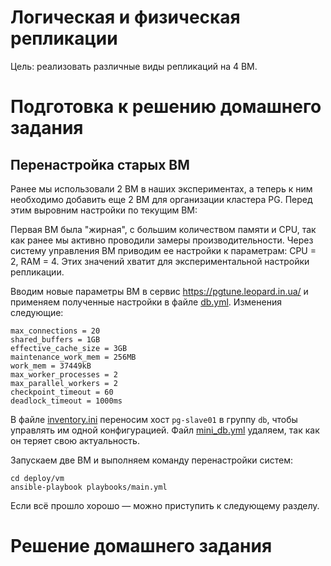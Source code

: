 # Логическая и физическая репликации

Цель: реализовать различные виды репликаций на 4 ВМ.

# Подготовка к решению домашнего задания

## Перенастройка старых ВМ

Ранее мы использовали 2 ВМ в наших экспериментах, а теперь к ним необходимо добавить еще 2 ВМ для организации кластера PG. Перед этим 
выровним настройки по текущим ВМ:

Первая ВМ была "жирная", с большим количеством памяти и CPU, так как ранее мы активно проводили замеры производительности. Через систему 
управления ВМ приводим ее настройки к параметрам: CPU = 2, RAM = 4. Этих значений хватит для экспериментальной настройки репликации.

Вводим новые параметры ВМ в сервис https://pgtune.leopard.in.ua/ и применяем полученные настройки в файле 
[db.yml](../deploy/vm/group_vars/db.yml). Изменения следующие:

```
max_connections = 20
shared_buffers = 1GB
effective_cache_size = 3GB
maintenance_work_mem = 256MB
work_mem = 37449kB
max_worker_processes = 2
max_parallel_workers = 2
checkpoint_timeout = 60
deadlock_timeout = 1000ms
```

В файле [inventory.ini](../deploy/vm/inventory.ini) переносим хост `pg-slave01` в группу `db`, чтобы управлять им одной конфигурацией. 
Файл [mini_db.yml](../deploy/vm/group_vars/mini_db.yml) удаляем, так как он теряет свою актуальность.

Запускаем две ВМ и выполняем команду перенастройки систем:

```shell
cd deploy/vm
ansible-playbook playbooks/main.yml
```

Если всё прошло хорошо — можно приступить к следующему разделу.



# Решение домашнего задания

